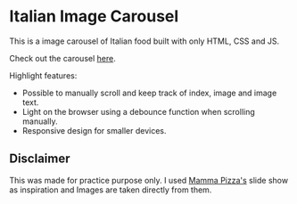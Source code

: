 # Italian Image Carousel 
This is a image carousel of Italian food built with only HTML, CSS and JS. 

Check out the carousel [here](https://italian-carousel.netlify.app).

Highlight features: 
- Possible to manually scroll and keep track of index, image and image text. 
- Light on the browser using a debounce function when scrolling manually.
- Responsive design for smaller devices.

## Disclaimer
This was made for practice purpose only. I used [Mamma Pizza's](https://www.mammapizza.no) slide show as inspiration and Images are taken directly from them. 
